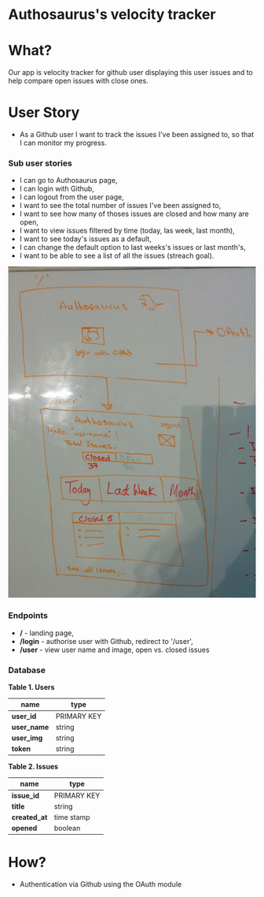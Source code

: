 # Authosaurus's velocity tracker

# What?
Our app is velocity tracker for github user displaying this user issues and to help compare open issues with close ones.

# User Story

- As a Github user I want to track the issues I've been assigned to, so that I can monitor my progress.

### Sub user stories

- I can go to Authosaurus page,
- I can login with Github,
- I can logout from the user page,
- I want to see the total number of issues I've been assigned to,
- I want to see how many of thoses issues are closed and how many are open,
- I want to view issues filtered by time (today, las week, last month),
- I want to see today's issues as a default,
- I can change the default option to last weeks's issues or last month's,
- I want to be able to see a list of all the issues (streach goal).

![wireframe](images/wireframe.jpg)

### Endpoints

- **/** - landing page,
- **/login** - authorise user with Github, redirect to '/user',
- **/user** - view user name and image, open vs. closed issues

### Database

**Table 1. Users**

|name            |  type             |
|----------------|-------------------|
|**user_id**     |PRIMARY KEY        |   
|**user_name**   |string             |
|**user_img**    |string             |   
|**token**       |string             |  

**Table 2. Issues**

|name            |  type             |
|----------------|-------------------|
|**issue_id**    |PRIMARY KEY        |   
|**title**       |string             |
|**created_at**  |time stamp         |   
|**opened**      |boolean            |   



# How?

- Authentication via Github using the OAuth module

